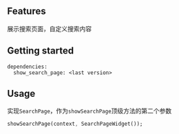 ## Features

展示搜索页面，自定义搜索内容

## Getting started

```
dependencies:
  show_search_page: <last version>
```

## Usage

实现`SearchPage`，作为`showSearchPage`顶级方法的第二个参数

```dart
showSearchPage(context, SearchPageWidget());
```
